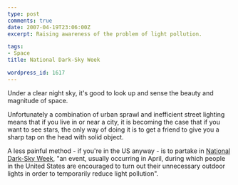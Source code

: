 ```yaml
---
type: post
comments: true
date: 2007-04-19T23:06:00Z
excerpt: Raising awareness of the problem of light pollution.

tags:
- Space
title: National Dark-Sky Week

wordpress_id: 1617
---
```


Under a clear night sky, it's good to look up and sense the beauty and magnitude of space.

Unfortunately a combination of urban sprawl and inefficient street lighting means that if you live in or near a city, it is becoming the case that if you want to see stars, the only way of doing it is to get a friend to give you a sharp tap on the head with solid object.

A less painful method - if you're in the US anyway - is to partake in [National Dark-Sky Week](http://www.ndsw.org/), "an event, usually occurring in April, during which people in the United States are encouraged to turn out their unnecessary outdoor lights in order to temporarily reduce light pollution".
